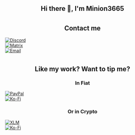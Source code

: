 # <h2 align="center">Hi there 👋, I'm Minion3665</h2>

# <h2 align="center">Contact me</h2>

[![Discord](https://img.shields.io/badge/message%20on%20discord-Minion3665%236456-7289DA?logo=discord&labelColor=grey&style=for-the-badge)](https://discord.gg/bPaNnxe)<br/>
[![Matrix](https://img.shields.io/badge/like%20encrypted%20messages%3F-Try%20matrix-0dbd8b?logo=element&labelColor=grey&style=for-the-badge)](https://matrix.to/#/@minion3665:matrix.org)<br/>
[![Email](https://img.shields.io/badge/get%20a%20slower%20response%20by-email-white?logo=minutemailer&logoColor=white&labelColor=grey&style=for-the-badge)](mailto://nathanturner3665@gmail.com)

<!-- -->

# <h2 align="center">Like my work? Want to tip me?</h2>

<h3 align="center">In Fiat</h3>

[![PayPal](https://img.shields.io/badge/tip%20on-paypal-lightblue?logo=paypal&labelColor=grey&style=for-the-badge)](https://paypal.me/minion3665)<br/>
[![Ko-Fi](https://img.shields.io/badge/buy%20me%20a-kofi-lightpink?logo=coffeescript&labelColor=grey&style=for-the-badge)](https://ko-fi.com/minion3665)

<h3 align="center">Or in Crypto</h3>

[![XLM](https://img.shields.io/badge/send%20me%20XLM-GDR27LP777BE3SWCLK545RZQ2VIGCLNX4VQ2K7Q4FESZZSA3MOBTPZYA-navy?logo=stellar&labelColor=grey&style=for-the-badge)]()<br/>
[![Ko-Fi](https://img.shields.io/badge/tip%20in%20bitcoin-bc1qvllh7etcs2q0dszudfmkxj7nufxxxxj40td4s8-orange?logo=bitcoin&labelColor=grey&style=for-the-badge)]()
